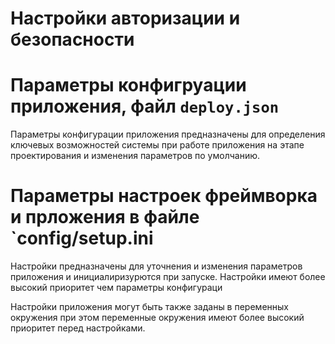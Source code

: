 # Настройки авторизации и безопасности

# Параметры конфигруации приложения, файл `deploy.json`
Параметры конфигурации приложения предназначены для определения ключевых возможностей 
системы при работе приложения на этапе проектирования и изменения параметров по умолчанию.




# Параметры настроек фреймворка и прложения в файле `config/setup.ini
Настройки предназначены для уточнения и изменения параметров приложения и 
инициалиризурются при запуске. Настройки имеют более высокий приоритет чем параметры конфигураци

Настройки приложения могут быть также заданы в переменных окружения при этом 
переменные окружения имеют более высокий приоритет перед настройками.